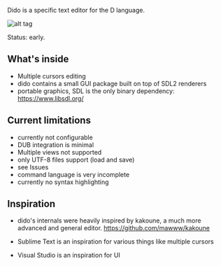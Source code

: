 Dido is a specific text editor for the D language.

![alt tag](https://raw.github.com/p0nce/dido/master/screenshots/dido.jpg)

Status: early.

## What's inside

- Multiple cursors editing
- dido contains a small GUI package built on top of SDL2 renderers
- portable graphics, SDL is the only binary dependency: https://www.libsdl.org/

## Current limitations

- currently not configurable
- DUB integration is minimal
- Multiple views not supported
- only UTF-8 files support (load and save)
- see Issues
- command language is very incomplete
- currently no syntax highlighting

## Inspiration

- dido's internals were heavily inspired by kakoune, a much more advanced and general editor.
https://github.com/mawww/kakoune

- Sublime Text is an inspiration for various things like multiple cursors

- Visual Studio is an inspiration for UI


